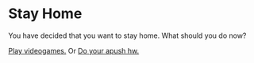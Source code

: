 # Stay Home

You have decided that you want to stay home. What should you do now? 

[Play videogames.](hacked.md) 
Or 
[Do your apush hw.](you-get-alot-of-work.md)